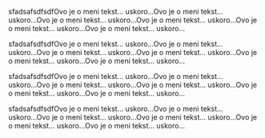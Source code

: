 sfadsafsdfsdfOvo je o meni tekst... uskoro...Ovo je o meni tekst... uskoro...Ovo je o meni tekst... uskoro...Ovo je o meni tekst... uskoro...Ovo je o meni tekst... uskoro...Ovo je o meni tekst... uskoro...


sfadsafsdfsdfOvo je o meni tekst... uskoro...Ovo je o meni tekst... uskoro...Ovo je o meni tekst... uskoro...Ovo je o meni tekst... uskoro...Ovo je o meni tekst... uskoro...Ovo je o meni tekst... uskoro...

sfadsafsdfsdfOvo je o meni tekst... uskoro...Ovo je o meni tekst... uskoro...Ovo je o meni tekst... uskoro...Ovo je o meni tekst... uskoro...Ovo je o meni tekst... uskoro...Ovo je o meni tekst... uskoro...

sfadsafsdfsdfOvo je o meni tekst... uskoro...Ovo je o meni tekst... uskoro...Ovo je o meni tekst... uskoro...Ovo je o meni tekst... uskoro...Ovo je o meni tekst... uskoro...Ovo je o meni tekst... uskoro...
